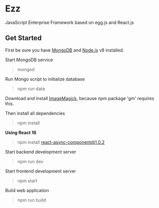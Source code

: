# Ezz

JavaScript Enterprise Framework based on egg.js and React.js

## Get Started

First be sure you have [MongoDB](http://www.mongodb.org/downloads) and [Node.js](http://nodejs.org/) v8 installed.

Start MongoDB service

> mongod

Run Mongo script to initialize database

> npm run data

Download and install [ImageMagick](http://www.imagemagick.org/script/index.php), because npm package 'gm' requires this.

Then install all dependencies 

> npm install

**Using React 16**

> npm install react-async-component@1.0.2

Start backend development server

> npm run dev

Start frontend development server

> npm start

Build web application

> npm run build